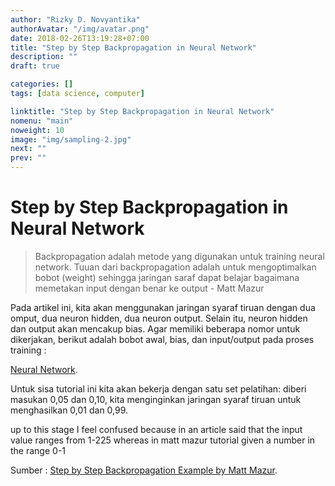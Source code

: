 ```yaml
---
author: "Rizky D. Novyantika"
authorAvatar: "/img/avatar.png"
date: 2018-02-26T13:19:28+07:00
title: "Step by Step Backpropagation in Neural Network"
description: ""
draft: true

categories: []
tags: [data science, computer]

linktitle: "Step by Step Backpropagation in Neural Network"
nomenu: "main"
noweight: 10
image: "img/sampling-2.jpg"
next: ""
prev: ""
---
```


# Step by Step Backpropagation in Neural Network

> Backpropagation adalah metode yang digunakan untuk training neural network. Tuuan dari backpropagation adalah untuk mengoptimalkan bobot (weight) sehingga jaringan saraf dapat belajar bagaimana memetakan input dengan benar ke output - Matt Mazur

Pada artikel ini, kita akan menggunakan jaringan syaraf tiruan dengan dua omput, dua neuron hidden, dua neuron output. Selain itu, neuron hidden dan output akan mencakup bias. Agar memiliki beberapa nomor untuk dikerjakan, berikut adalah bobot awal, bias, dan input/output pada proses training :

[Neural Network](/images/1.png/).

Untuk sisa tutorial ini kita akan bekerja dengan satu set pelatihan: diberi masukan 0,05 dan 0,10, kita menginginkan jaringan syaraf tiruan untuk menghasilkan 0,01 dan 0,99.

up to this stage I feel confused because in an article said that the input value ranges from 1-225 whereas in matt mazur tutorial given a number in the range 0-1


Sumber :
[Step by Step Backpropagation Example by Matt Mazur](https://mattmazur.com/2015/03/17/a-step-by-step-backpropagation-example/).
[]()
[]()
[]()
[]()